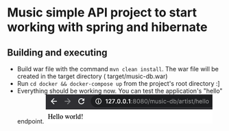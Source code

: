 # Music simple API project to start working with spring and hibernate

## Building and executing

- Build war file with the command `mvn clean install`. The war file will be created in the target directory (
  target/music-db.war)
- Run `cd docker && docker-compose up` from the project's root directory :]
- Everything should be working now. You can test the application's "hello" endpoint.
  ![Test endpoint](images/test-endpoint.png?raw=true "Test endpoint")
